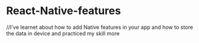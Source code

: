 # React-Native-features
//I've learnet about how to add Native features in your app and how to store the data in device and practiced my skill more
